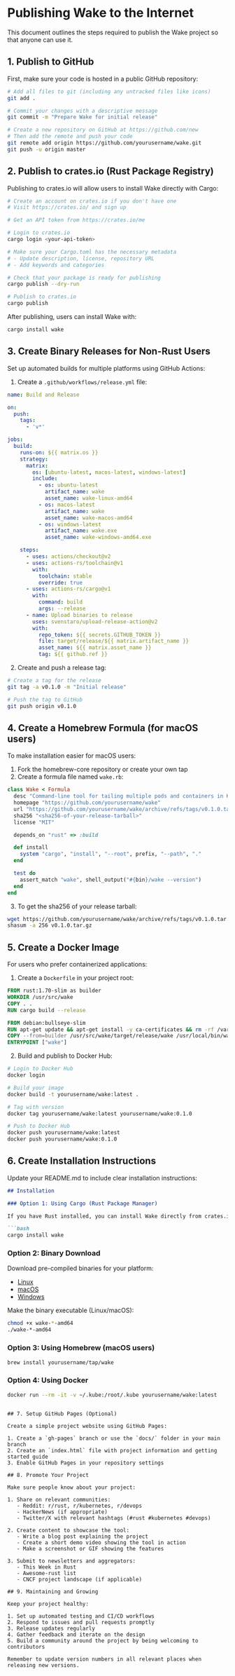 # Publishing Wake to the Internet

This document outlines the steps required to publish the Wake project so that anyone can use it.

## 1. Publish to GitHub

First, make sure your code is hosted in a public GitHub repository:

```bash
# Add all files to git (including any untracked files like icons)
git add .

# Commit your changes with a descriptive message
git commit -m "Prepare Wake for initial release"

# Create a new repository on GitHub at https://github.com/new
# Then add the remote and push your code
git remote add origin https://github.com/yourusername/wake.git
git push -u origin master
```

## 2. Publish to crates.io (Rust Package Registry)

Publishing to crates.io will allow users to install Wake directly with Cargo:

```bash
# Create an account on crates.io if you don't have one
# Visit https://crates.io/ and sign up

# Get an API token from https://crates.io/me

# Login to crates.io
cargo login <your-api-token>

# Make sure your Cargo.toml has the necessary metadata
# - Update description, license, repository URL
# - Add keywords and categories

# Check that your package is ready for publishing
cargo publish --dry-run

# Publish to crates.io
cargo publish
```

After publishing, users can install Wake with:
```bash
cargo install wake
```

## 3. Create Binary Releases for Non-Rust Users

Set up automated builds for multiple platforms using GitHub Actions:

1. Create a `.github/workflows/release.yml` file:

```yaml
name: Build and Release

on:
  push:
    tags:
      - 'v*'

jobs:
  build:
    runs-on: ${{ matrix.os }}
    strategy:
      matrix:
        os: [ubuntu-latest, macos-latest, windows-latest]
        include:
          - os: ubuntu-latest
            artifact_name: wake
            asset_name: wake-linux-amd64
          - os: macos-latest
            artifact_name: wake
            asset_name: wake-macos-amd64
          - os: windows-latest
            artifact_name: wake.exe
            asset_name: wake-windows-amd64.exe

    steps:
      - uses: actions/checkout@v2
      - uses: actions-rs/toolchain@v1
        with:
          toolchain: stable
          override: true
      - uses: actions-rs/cargo@v1
        with:
          command: build
          args: --release
      - name: Upload binaries to release
        uses: svenstaro/upload-release-action@v2
        with:
          repo_token: ${{ secrets.GITHUB_TOKEN }}
          file: target/release/${{ matrix.artifact_name }}
          asset_name: ${{ matrix.asset_name }}
          tag: ${{ github.ref }}
```

2. Create and push a release tag:

```bash
# Create a tag for the release
git tag -a v0.1.0 -m "Initial release"

# Push the tag to GitHub
git push origin v0.1.0
```

## 4. Create a Homebrew Formula (for macOS users)

To make installation easier for macOS users:

1. Fork the homebrew-core repository or create your own tap
2. Create a formula file named `wake.rb`:

```ruby
class Wake < Formula
  desc "Command-line tool for tailing multiple pods and containers in Kubernetes clusters"
  homepage "https://github.com/yourusername/wake"
  url "https://github.com/yourusername/wake/archive/refs/tags/v0.1.0.tar.gz"
  sha256 "<sha256-of-your-release-tarball>"
  license "MIT"

  depends_on "rust" => :build

  def install
    system "cargo", "install", "--root", prefix, "--path", "."
  end

  test do
    assert_match "wake", shell_output("#{bin}/wake --version")
  end
end
```

3. To get the sha256 of your release tarball:

```bash
wget https://github.com/yourusername/wake/archive/refs/tags/v0.1.0.tar.gz
shasum -a 256 v0.1.0.tar.gz
```

## 5. Create a Docker Image

For users who prefer containerized applications:

1. Create a `Dockerfile` in your project root:

```dockerfile
FROM rust:1.70-slim as builder
WORKDIR /usr/src/wake
COPY . .
RUN cargo build --release

FROM debian:bullseye-slim
RUN apt-get update && apt-get install -y ca-certificates && rm -rf /var/lib/apt/lists/*
COPY --from=builder /usr/src/wake/target/release/wake /usr/local/bin/wake
ENTRYPOINT ["wake"]
```

2. Build and publish to Docker Hub:

```bash
# Login to Docker Hub
docker login

# Build your image
docker build -t yourusername/wake:latest .

# Tag with version
docker tag yourusername/wake:latest yourusername/wake:0.1.0

# Push to Docker Hub
docker push yourusername/wake:latest
docker push yourusername/wake:0.1.0
```

## 6. Create Installation Instructions

Update your README.md to include clear installation instructions:

```markdown
## Installation

### Option 1: Using Cargo (Rust Package Manager)

If you have Rust installed, you can install Wake directly from crates.io:

```bash
cargo install wake
```

### Option 2: Binary Download

Download pre-compiled binaries for your platform:

- [Linux](https://github.com/yourusername/wake/releases/latest/download/wake-linux-amd64)
- [macOS](https://github.com/yourusername/wake/releases/latest/download/wake-macos-amd64)
- [Windows](https://github.com/yourusername/wake/releases/latest/download/wake-windows-amd64.exe)

Make the binary executable (Linux/macOS):
```bash
chmod +x wake-*-amd64
./wake-*-amd64
```

### Option 3: Using Homebrew (macOS users)

```bash
brew install yourusername/tap/wake
```

### Option 4: Using Docker

```bash
docker run --rm -it -v ~/.kube:/root/.kube yourusername/wake:latest
```
```

## 7. Setup GitHub Pages (Optional)

Create a simple project website using GitHub Pages:

1. Create a `gh-pages` branch or use the `docs/` folder in your main branch
2. Create an `index.html` file with project information and getting started guide
3. Enable GitHub Pages in your repository settings

## 8. Promote Your Project

Make sure people know about your project:

1. Share on relevant communities:
   - Reddit: r/rust, r/kubernetes, r/devops
   - HackerNews (if appropriate)
   - Twitter/X with relevant hashtags (#rust #kubernetes #devops)

2. Create content to showcase the tool:
   - Write a blog post explaining the project
   - Create a short demo video showing the tool in action
   - Make a screenshot or GIF showing the features

3. Submit to newsletters and aggregators:
   - This Week in Rust
   - Awesome-rust list
   - CNCF project landscape (if applicable)

## 9. Maintaining and Growing

Keep your project healthy:

1. Set up automated testing and CI/CD workflows
2. Respond to issues and pull requests promptly
3. Release updates regularly
4. Gather feedback and iterate on the design
5. Build a community around the project by being welcoming to contributors

Remember to update version numbers in all relevant places when releasing new versions.